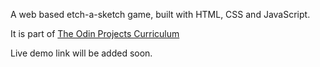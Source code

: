 A web based etch-a-sketch game, built with HTML, CSS and JavaScript.

It is part of <a href="https://www.theodinproject.com/lessons/foundations-etch-a-sketch">The Odin Projects Curriculum</a>

Live demo link will be added soon.